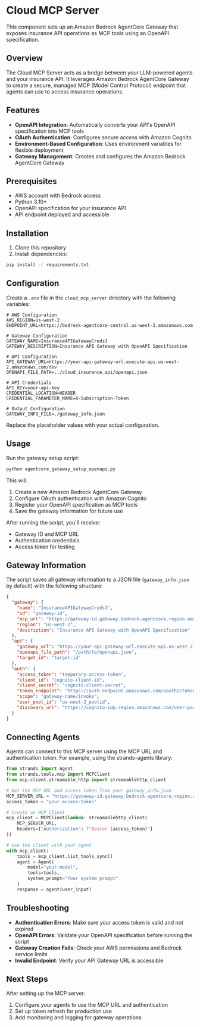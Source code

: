 # Cloud MCP Server

This component sets up an Amazon Bedrock AgentCore Gateway that exposes insurance API operations as MCP tools using an OpenAPI specification.

## Overview

The Cloud MCP Server acts as a bridge between your LLM-powered agents and your insurance API. It leverages Amazon Bedrock AgentCore Gateway to create a secure, managed MCP (Model Control Protocol) endpoint that agents can use to access insurance operations.

## Features

- **OpenAPI Integration**: Automatically converts your API's OpenAPI specification into MCP tools
- **OAuth Authentication**: Configures secure access with Amazon Cognito
- **Environment-Based Configuration**: Uses environment variables for flexible deployment
- **Gateway Management**: Creates and configures the Amazon Bedrock AgentCore Gateway

## Prerequisites

- AWS account with Bedrock access
- Python 3.10+
- OpenAPI specification for your insurance API
- API endpoint deployed and accessible

## Installation

1. Clone this repository
2. Install dependencies:

```bash
pip install -r requirements.txt
```

## Configuration

Create a `.env` file in the `cloud_mcp_server` directory with the following variables:

```
# AWS Configuration
AWS_REGION=us-west-2
ENDPOINT_URL=https://bedrock-agentcore-control.us-west-2.amazonaws.com

# Gateway Configuration
GATEWAY_NAME=InsuranceAPIGatewayCreds3
GATEWAY_DESCRIPTION=Insurance API Gateway with OpenAPI Specification

# API Configuration
API_GATEWAY_URL=https://your-api-gateway-url.execute-api.us-west-2.amazonaws.com/dev
OPENAPI_FILE_PATH=../cloud_insurance_api/openapi.json

# API Credentials
API_KEY=your-api-key
CREDENTIAL_LOCATION=HEADER
CREDENTIAL_PARAMETER_NAME=X-Subscription-Token

# Output Configuration
GATEWAY_INFO_FILE=./gateway_info.json
```

Replace the placeholder values with your actual configuration.

## Usage

Run the gateway setup script:

```bash
python agentcore_gateway_setup_openapi.py
```

This will:

1. Create a new Amazon Bedrock AgentCore Gateway
2. Configure OAuth authentication with Amazon Cognito
3. Register your OpenAPI specification as MCP tools
4. Save the gateway information for future use

After running the script, you'll receive:
- Gateway ID and MCP URL
- Authentication credentials
- Access token for testing

## Gateway Information

The script saves all gateway information to a JSON file (`gateway_info.json` by default) with the following structure:

```json
{
  "gateway": {
    "name": "InsuranceAPIGatewayCreds3",
    "id": "gateway-id",
    "mcp_url": "https://gateway-id.gateway.bedrock-agentcore.region.amazonaws.com/mcp",
    "region": "us-west-2",
    "description": "Insurance API Gateway with OpenAPI Specification"
  },
  "api": {
    "gateway_url": "https://your-api-gateway-url.execute-api.us-west-2.amazonaws.com/dev",
    "openapi_file_path": "/path/to/openapi.json",
    "target_id": "target-id"
  },
  "auth": {
    "access_token": "temporary-access-token",
    "client_id": "cognito-client-id",
    "client_secret": "cognito-client-secret",
    "token_endpoint": "https://auth-endpoint.amazonaws.com/oauth2/token",
    "scope": "gateway-name/invoke",
    "user_pool_id": "us-west-2_poolid",
    "discovery_url": "https://cognito-idp.region.amazonaws.com/user-pool-id/.well-known/openid-configuration"
  }
}
```

## Connecting Agents

Agents can connect to this MCP server using the MCP URL and authentication token. For example, using the strands-agents library:

```python
from strands import Agent
from strands.tools.mcp import MCPClient
from mcp.client.streamable_http import streamablehttp_client

# Get the MCP URL and access token from your gateway_info.json
MCP_SERVER_URL = "https://gateway-id.gateway.bedrock-agentcore.region.amazonaws.com/mcp"
access_token = "your-access-token"

# Create an MCP Client
mcp_client = MCPClient(lambda: streamablehttp_client(
    MCP_SERVER_URL, 
    headers={"Authorization": f"Bearer {access_token}"}
))

# Use the client with your agent
with mcp_client:
    tools = mcp_client.list_tools_sync()
    agent = Agent(
        model="your-model",
        tools=tools,
        system_prompt="Your system prompt"
    )
    response = agent(user_input)
```

## Troubleshooting

- **Authentication Errors**: Make sure your access token is valid and not expired
- **OpenAPI Errors**: Validate your OpenAPI specification before running the script
- **Gateway Creation Fails**: Check your AWS permissions and Bedrock service limits
- **Invalid Endpoint**: Verify your API Gateway URL is accessible

## Next Steps

After setting up the MCP server:

1. Configure your agents to use the MCP URL and authentication
2. Set up token refresh for production use
3. Add monitoring and logging for gateway operations